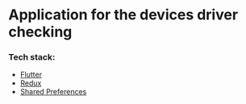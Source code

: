 # Application for the devices driver checking

### Tech stack:

- [Flutter](https://flutter.io/)
- [Redux](https://github.com/johnpryan/redux.dart)
- [Shared Preferences](https://pub.dartlang.org/packages/shared_preferences)